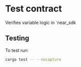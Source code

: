 # Test contract

Verifies variable logic in `near_sdk

## Testing
To test run:
```bash
cargo test -- --nocapture
```
